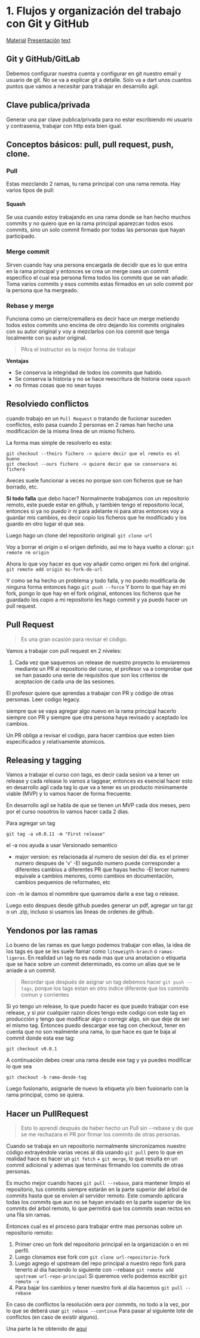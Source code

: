 # 1. Flujos y organización del trabajo con Git y GitHub

[Material](https://jj.github.io/curso-tdd/temas/git.html)
[Presentación](https://jj.github.io/curso-tdd/preso/git)
[text](https://www.youtube.com/watch?v=Kfzesb-wC5g&t=593s)

## Git y GitHub/GitLab

Debemos configurar nuestra cuenta y configurar en git nuestro email y usuario de git.
No se va a explicar git a detalle. Solo va a dart unos cuantos puntos que vamos a necesitar para trabajar en desarrollo agil.

## Clave publica/privada

Generar una par clave publica/privada para no estar escribiendo mi usuario y contrasenia, trabajar con http esta bien igual.

## Conceptos básicos: pull, pull request, push, clone.

### Pull

Estas mezclando 2 ramas, tu rama principal con una rama remota.
Hay varios tipos de pull:

#### Squash

Se usa cuando estoy trabajando en una rama donde se han hecho muchos commits y no quiero que en la rama principal aparezcan todos esos commits, sino un solo commit firmado por todas las personas que hayan participado.

### Merge commit

Sirven cuando hay una persona encargada de decidir que es lo que entra en la rama principal y entonces se crea un merge osea un commit especifico el cual esa persona firma todos los commits que se van añadir. Toma varios commits y esos commits estas firmados en un solo commit por la persona que ha mergeado.

### Rebase y merge

Funciona como un cierre/cremallera es decir hace un merge metiendo todos estos commits uno encima de otro dejando los commits originales con su autor original y voy a mezclarlos con los commit que tenga localmente con su autor original.

> PAra el instructor es la mejor forma de trabajar

**Ventajas**

- Se conserva la integridad de todos los commits que habido.
- Se conserva la historia y no se hace reescritura de historia osea `squash`
- no firmas cosas que no sean tuyas

## Resolviedo conflictos

cuando trabajo en un `Pull Request` o tratando de fucionar suceden conflictos, esto pasa cuando 2 personas en 2 ramas han hecho una modificación de la misma linea de un mismo fichero.

La forma mas simple de resolverlo es esta:

```shell
git checkout --theirs fichero -> quiere decir que el remoto es el bueno
git checkout --ours fichero -> quiere decir que se conservara mi fichero
```

Aveces suele funcionar a veces no porque son con ficheros que se han borrado, etc.

**Si todo falla** que debo hacer?
Normalmente trabajamos con un repositorio remoto, este puede estar en github, y también tengo el repositorio local, entonces si ya no puedo ir ni para adelante ni para atras entonces voy a guardar mis cambios, es decir copio los ficheros que he modificado y los guardo en otro lugar el que sea.

Luego hago un clone del repositorio original:
`git clone url`

Voy a borrar el _origin_ o el origen definido, asi me lo haya vuelto a clonar:
`git remote rm origin`

Ahora lo que voy hacer es que voy añadir como origen mi fork del original.
`git remote add origin mi-fork-de-url`

Y como se ha hecho un problema y todo falla, y no puedo modificarla de ninguna forma entonces hago
`git push --force`
Y borro lo que hay en mi fork, pongo lo que hay en el fork original, entonces los ficheros que he guardado los copio a mi repositorio les hago commit y ya puedo hacer un pull request.

## Pull Request

> Es una gran ocasión para revisar el código.

Vamos a trabajar con pull request en 2 niveles:

1. Cada vez que saquemos un release de nuestro proyecto lo enviaremos mediante un PR al repositorio del curso, el profesor va a comprobar que se han pasado una serie de requisitos que son los criterios de aceptacion de cada una de las sesiones.

El profesor quiere que aprendas a trabajar con PR y código de otras personas. Leer codigo legacy.

siempre que se vaya agregar algo nuevo en la rama principal hacerlo siempre con PR y siempre que otra persona haya revisado y aceptado los cambios.

Un PR obliga a revisar el codigo, para hacer cambios que esten bien especificados y relativamente atomicos.

## Releasing y tagging

Vamos a trabajar el curso con tags, es decir cada sesion va a tener un release y cada release lo vamos a taggear, entonces es esencial hacer esto en desarrollo agil cada tag lo que va a tener es un producto minimamente viable (MVP) y lo vamos hacer de forma frecuente.

En desarrollo agil se habla de que se tienen un MVP cada dos meses, pero por el curso nosotros lo vamos hacer cada 2 dias.

Para agregar un tag

```shell
git tag -a v0.0.11 -m "First release"
```

el -a nos ayuda a usar Versionado semantico

- major version: es relacionada al numero de sesion del dia. es el primer numero despues de 'v'
  -El segundo numero puede corresponder a diferentes cambios a diferentes PR que hayas hecho
  -El tercer numero equivale a cambios menores, como cambios en documentación, cambios pequenios de reformateo, etc

con -m le damos el nommbre que queramos darle a ese tag o release.

Luego esto despues desde github puedes generar un pdf, agregar un tar.gz o un .zip, incluso si usamos las lineas de ordenes de github.

## Yendonos por las ramas

Lo bueno de las ramas es que luego podemos trabajar con ellas, la idea de los tags es que se les suele llamar como `liteweigth-branch` o `ramas-ligeras`. En realidad un tag no es nada mas que una anotacion o etiqueta que se hace sobre un commit determinado, es como un alias que se le aniade a un commit.

> Recordar que después de asignar un tag debemos hacer `git push --tags`, porque los tags estan en otro indice diferente que los commits comun y corrientes

Si yo tengo un release, lo que puedo hacer es que puedo trabajar con ese release, y si por cualquier razon dices tengo este codigo con este tag en producción y tengo que modificar algo o corregir algo, sin que deje de ser el mismo tag. Entonces puedo descargar ese tag con checkout, tener en cuenta que no son realmente una rama, lo que hace es que te baja al commit donde esta ese tag:

`git checkout v0.0.1`

A continuación debes crear una rama desde ese tag y ya puedes modificar lo que sea

`git checkout -b rama-desde-tag`

Luego fusionarlo, asignarle de nuevo la etiqueta y/o bien fusionarlo con la rama principal, como se quiera.

## Hacer un PullRequest
> Esto lo aprendí después de haber hecho un Pull sin --rebase y de que se me rechazara el PR por firmar los commits de otras personas.

Cuando se trabaja en un repositorio normalmente sincronizamos nuestro código extrayéndole varias veces al dia usando `git pull` pero lo que en realidad hace es hacer un `git fetch` + `git merge`, lo que resulta en un commit adicional y ademas que terminas firmando los commits de otras personas.

Es mucho mejor cuando haces `git pull --rebase`, para mantener limpio el repositorio, tus commits siempre estarán en la parte superior del árbol de commits hasta que se envíen al servidor remoto. Este comando aplicara todas los commits que aun no se hayan enviado en la parte superior de los commits del árbol remoto, lo que permitirá que los commits sean rectos en una fila sin ramas.

Entonces cual es el proceso para trabajar entre mas personas sobre un repositorio remoto:

1. Primer creo un fork del repositorio principal en la organización o en mi perfil.
2. Luego clonamos ese fork con `git clone url-repositorio-fork`
3. Luego agrego el upstream del repo principal a nuestro repo fork para tenerlo al dia haciendo lo siguiente con --rebase
  `git remote add upstream url-repo-principal`
  Si queremos verlo podemos escribir `git remote -v`
4. Para bajar los cambios y tener nuestro fork al dia hacemos
`git pull --rebase`

En caso de conflictos la resolución sera por commits, no todo a la vez, por lo que se deberá usar
`git rebase --continue` Para pasar al siguiente lote de conflictos (en caso de existir alguno).

Una parte la he obtenido de [aquí](https://coderwall.com/p/7aymfa/please-oh-please-use-git-pull-rebase)
